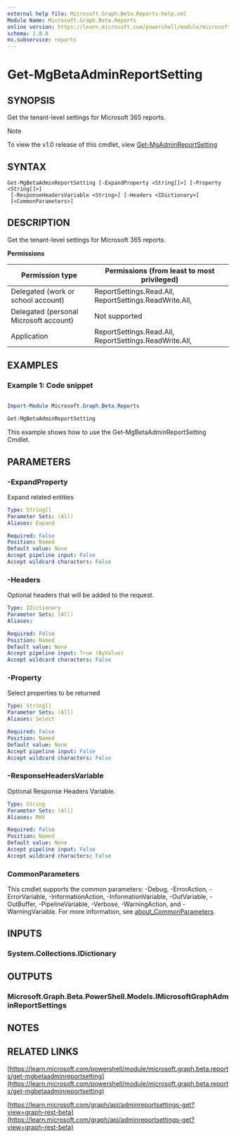 ```yaml
---
external help file: Microsoft.Graph.Beta.Reports-help.xml
Module Name: Microsoft.Graph.Beta.Reports
online version: https://learn.microsoft.com/powershell/module/microsoft.graph.beta.reports/get-mgbetaadminreportsetting
schema: 2.0.0
ms.subservice: reports
---
```


# Get-MgBetaAdminReportSetting

## SYNOPSIS
Get the tenant-level settings for Microsoft 365 reports.

> [!NOTE]
> To view the v1.0 release of this cmdlet, view [Get-MgAdminReportSetting](/powershell/module/Microsoft.Graph.Reports/Get-MgAdminReportSetting?view=graph-powershell-1.0)

## SYNTAX

```
Get-MgBetaAdminReportSetting [-ExpandProperty <String[]>] [-Property <String[]>]
 [-ResponseHeadersVariable <String>] [-Headers <IDictionary>]
 [<CommonParameters>]
```

## DESCRIPTION
Get the tenant-level settings for Microsoft 365 reports.

**Permissions**

| Permission type | Permissions (from least to most privileged) |
| --------------- | ------------------------------------------  |
| Delegated (work or school account) | ReportSettings.Read.All, ReportSettings.ReadWrite.All,  |
| Delegated (personal Microsoft account) | Not supported |
| Application | ReportSettings.Read.All, ReportSettings.ReadWrite.All,  |

## EXAMPLES
### Example 1: Code snippet

```powershell

Import-Module Microsoft.Graph.Beta.Reports

Get-MgBetaAdminReportSetting

```
This example shows how to use the Get-MgBetaAdminReportSetting Cmdlet.


## PARAMETERS

### -ExpandProperty
Expand related entities

```yaml
Type: String[]
Parameter Sets: (All)
Aliases: Expand

Required: False
Position: Named
Default value: None
Accept pipeline input: False
Accept wildcard characters: False
```

### -Headers
Optional headers that will be added to the request.

```yaml
Type: IDictionary
Parameter Sets: (All)
Aliases:

Required: False
Position: Named
Default value: None
Accept pipeline input: True (ByValue)
Accept wildcard characters: False
```

### -Property
Select properties to be returned

```yaml
Type: String[]
Parameter Sets: (All)
Aliases: Select

Required: False
Position: Named
Default value: None
Accept pipeline input: False
Accept wildcard characters: False
```

### -ResponseHeadersVariable
Optional Response Headers Variable.

```yaml
Type: String
Parameter Sets: (All)
Aliases: RHV

Required: False
Position: Named
Default value: None
Accept pipeline input: False
Accept wildcard characters: False
```

### CommonParameters
This cmdlet supports the common parameters: -Debug, -ErrorAction, -ErrorVariable, -InformationAction, -InformationVariable, -OutVariable, -OutBuffer, -PipelineVariable, -Verbose, -WarningAction, and -WarningVariable. For more information, see [about_CommonParameters](http://go.microsoft.com/fwlink/?LinkID=113216).

## INPUTS

### System.Collections.IDictionary
## OUTPUTS

### Microsoft.Graph.Beta.PowerShell.Models.IMicrosoftGraphAdminReportSettings
## NOTES

## RELATED LINKS

[https://learn.microsoft.com/powershell/module/microsoft.graph.beta.reports/get-mgbetaadminreportsetting](https://learn.microsoft.com/powershell/module/microsoft.graph.beta.reports/get-mgbetaadminreportsetting)

[https://learn.microsoft.com/graph/api/adminreportsettings-get?view=graph-rest-beta](https://learn.microsoft.com/graph/api/adminreportsettings-get?view=graph-rest-beta)























